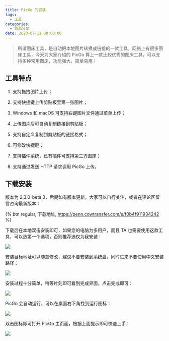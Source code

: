 ```yaml
---
title: PicGo 的安装
tags:
  - 工具
categories:
  - 资源分享
date: 2020-07-11 00:00:00
---
```


> 所谓图床工具，是自动把本地图片转换成链接的一款工具，网络上有很多图床工具，今天为大家介绍的 PicGo 算上一款比较优秀的图床工具，可以支持多种常用图床，功能强大，简单易用！

<!-- more -->

## 工具特点

1. 支持拖拽图片上传；

2. 支持快捷键上传剪贴板里第一张图片；

3. Windows 和 macOS 可支持右键图片文件通过菜单上传；

4. 上传图片后可自动复制链接到剪贴板；

5. 支持自定义复制到剪贴板的链接格式；

6. 可修改快捷键；

7. 支持插件系统，已有插件可支持第三方图床；

8. 支持通过发送 HTTP 请求调用 PicGo 上传。

## 下载安装

版本为 2.3.0-beta.3，后期如有版本更新，大家可以自行关注，或者在评论区留言咨询最新版本：

{% btn regular, 下载地址, https://penn.cowtransfer.com/s/f0b4f911934242 %}

下载后在本地双击安装即可，如果您的电脑为多用户，而且 TA 也需要使用这款工具，可以选第一个选项，否则推荐选仅为我安装：

![](https://cdn.dusays.com/2020/07/240-1.jpg)

安装目标地址可以随意修改，建议不要安装到系统盘，同时进来不要使用中文安装路径：

![](https://cdn.dusays.com/2020/07/240-2.jpg)

安装过程十分简单，稍等片刻即可看到完成界面，点击完成即可：

![](https://cdn.dusays.com/2020/07/240-3.jpg)

PicGo 会自动运行，可以在桌面右下角找到运行图标：

![](https://cdn.dusays.com/2020/07/240-4.jpg)

双击图标即可打开 PicGo 主页面，根据上面提示即可快速上手：

![](https://cdn.dusays.com/2020/07/240-5.jpg)